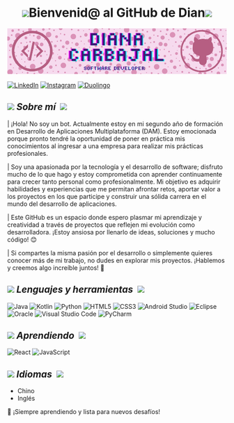 
<!--
Gif cerdo tecleando: https://media1.giphy.com/media/v1.Y2lkPTc5MGI3NjExeWRyNWEzb2YwNjB6cnFpNjFlNDliZ3FqNzh3dDJ2aHFuNmdlYjFpdyZlcD12MV9pbnRlcm5hbF9naWZfYnlfaWQmY3Q9cw/1NYkJ0wTvncdXV5dN5/giphy.webp
-->
# 
<h1 align="center"><img src="https://media3.giphy.com/media/v1.Y2lkPTc5MGI3NjExN3E4N3RzcjRxc3VvOWlzeG5qOHlqNHlqMXBkeGIwcjB4YnZmdzZiOCZlcD12MV9pbnRlcm5hbF9naWZfYnlfaWQmY3Q9cw/fxTDiduVAhCgnNLaG2/giphy.gif" width="80"/>Bienvenid@ al GitHub de Dian<img src="https://media3.giphy.com/media/v1.Y2lkPTc5MGI3NjExN3E4N3RzcjRxc3VvOWlzeG5qOHlqNHlqMXBkeGIwcjB4YnZmdzZiOCZlcD12MV9pbnRlcm5hbF9naWZfYnlfaWQmY3Q9cw/fxTDiduVAhCgnNLaG2/giphy.gif" width="80"></h1>

![Banner LaPockett](header.png)

[![LinkedIn](https://img.shields.io/badge/linkedin-%230077B5.svg?style=for-the-badge&logo=linkedin&logoColor=white)](https://www.linkedin.com/in/agnesdianacarbajal/)
[![Instagram](https://img.shields.io/badge/Instagram-%23E4405F.svg?style=for-the-badge&logo=Instagram&logoColor=white)](https://www.instagram.com/lapockett/)
[![Duolingo](https://img.shields.io/badge/Duolingo-%234DC730.svg?style=for-the-badge&logo=Duolingo&logoColor=white)](https://es.duolingo.com/profile/LaPockett)



## <img src="https://media.giphy.com/media/ObNTw8Uzwy6KQ/giphy.gif" width="30px">&nbsp;***Sobre mí*** &nbsp;<img src="https://media.giphy.com/media/ObNTw8Uzwy6KQ/giphy.gif" width="30px">
| ¡Hola! No soy un bot. Actualmente estoy en mi segundo año de formación en Desarrollo de Aplicaciones Multiplataforma (DAM). Estoy emocionada porque pronto tendré la oportunidad de poner en práctica mis conocimientos al ingresar a una empresa para realizar mis prácticas profesionales.

| Soy una apasionada por la tecnología y el desarrollo de software; disfruto mucho de lo que hago y estoy comprometida con aprender continuamente para crecer tanto personal como profesionalmente. Mi objetivo es adquirir habilidades y experiencias que me permitan afrontar retos, aportar valor a los proyectos en los que participe y construir una sólida carrera en el mundo del desarrollo de aplicaciones.

| Este GitHub es un espacio donde espero plasmar mi aprendizaje y creatividad a través de proyectos que reflejen mi evolución como desarrolladora. ¡Estoy ansiosa por llenarlo de ideas, soluciones y mucho código! 😊

| Si compartes la misma pasión por el desarrollo o simplemente quieres conocer más de mi trabajo, no dudes en explorar mis proyectos. ¡Hablemos y creemos algo increíble juntos! 🚀



## <img src="https://media.giphy.com/media/ObNTw8Uzwy6KQ/giphy.gif" width="30px">&nbsp;***Lenguajes y herramientas*** &nbsp;<img src="https://media.giphy.com/media/ObNTw8Uzwy6KQ/giphy.gif" width="30px">
![Java](https://img.shields.io/badge/java-%23ED8B00.svg?style=for-the-badge&logo=openjdk&logoColor=white)
![Kotlin](https://img.shields.io/badge/kotlin-%237F52FF.svg?style=for-the-badge&logo=kotlin&logoColor=white)
![Python](https://img.shields.io/badge/python-3670A0?style=for-the-badge&logo=python&logoColor=ffdd54)
![HTML5](https://img.shields.io/badge/html5-%23E34F26.svg?style=for-the-badge&logo=html5&logoColor=white)
![CSS3](https://img.shields.io/badge/css3-%231572B6.svg?style=for-the-badge&logo=css3&logoColor=white)
![Android Studio](https://img.shields.io/badge/android%20studio-346ac1?style=for-the-badge&logo=android%20studio&logoColor=white)
![Eclipse](https://img.shields.io/badge/Eclipse-FE7A16.svg?style=for-the-badge&logo=Eclipse&logoColor=white)
![Oracle](https://img.shields.io/badge/Oracle-F80000?style=for-the-badge&logo=oracle&logoColor=white)
![Visual Studio Code](https://img.shields.io/badge/Visual%20Studio%20Code-0078d7.svg?style=for-the-badge&logo=visual-studio-code&logoColor=white)
![PyCharm](https://img.shields.io/badge/pycharm-143?style=for-the-badge&logo=pycharm&logoColor=black&color=black&labelColor=green)

## <img src="https://media.giphy.com/media/ObNTw8Uzwy6KQ/giphy.gif" width="30px">&nbsp;***Aprendiendo*** &nbsp;<img src="https://media.giphy.com/media/ObNTw8Uzwy6KQ/giphy.gif" width="30px">
![React](https://img.shields.io/badge/react-%2320232a.svg?style=for-the-badge&logo=react&logoColor=%2361DAFB)
![JavaScript](https://img.shields.io/badge/javascript-%23323330.svg?style=for-the-badge&logo=javascript&logoColor=%23F7DF1E)

## <img src="https://media.giphy.com/media/ObNTw8Uzwy6KQ/giphy.gif" width="30px">&nbsp;***Idiomas*** &nbsp;<img src="https://media.giphy.com/media/ObNTw8Uzwy6KQ/giphy.gif" width="30px">
- Chino
- Inglés

🚀 ¡Siempre aprendiendo y lista para nuevos desafíos!


